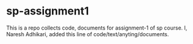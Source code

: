 # sp-assignment1
This is a repo collects code, documents for assignment-1 of sp course.
I, Naresh Adhikari, added this line of code/text/anyting/documents.
